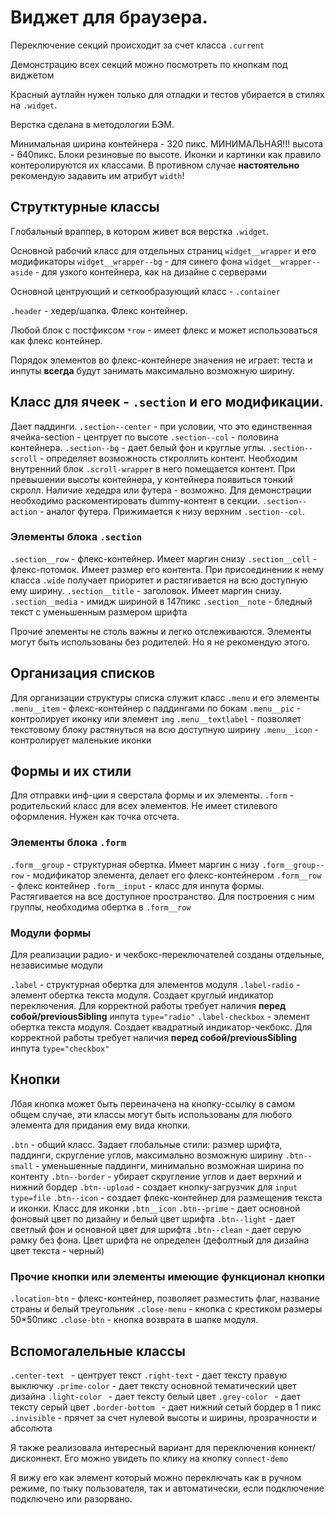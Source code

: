 # Виджет для браузера.

Переключение секций происходит за счет класса `.current`

Демонстрацию всех секций можно посмотреть по кнопкам под виджетом

Красный аутлайн нужен только для отладки и тестов убирается в стилях на `.widget`.

Верстка сделана в методологии БЭМ.

Минимальная ширина контейнера - 320 пикс.
МИНИМАЛЬНАЯ!!! высота - 640пикс.
Блоки резиновые по высоте.
Иконки и картинки как правило контеролируются их классами. В противном случае **настоятельно** рекомендую задавить им атрибут `width`!

## Струтктурные классы

Глобальный враппер, в  котором живет вся верстка `.widget`.

Основной рабочий класс для отдельных страниц `widget__wrapper` и его модификаторы
`widget__wrapper--bg` - для синего фона
`widget__wrapper--aside` - для узкого контейнера, как на дизайне с серверами

Основной центрующий и сеткообразующий класс - `.container`

`.header` - хедер/шапка. Флекс контейнер.

Любой блок с постфиксом `*row` - имеет флекс и может использоваться как флекс контейнер.

Порядок элементов во флекс-контейнере значения не играет: теста и инпуты **всегда** будут занимать максимально возможную ширину.

## Класс для ячеек - `.section` и его модификации.

Дает паддинги.
`.section--center` - при условии, что это единственная ячейка-section - центрует по высоте
`.section--col` - половина контейнера.
`.section--bg` - дает белый фон и круглые углы.
`.section--scroll` - определяет возможность сткроллить контент. Необходим внутренний блок `.scroll-wrapper` в него помещается контент. При превышении высоты контейнера, у контейнера появиться тонкий скролл. Наличие хедедра или футера - возможно. Для демонстрации необходимо раскоментировать dummy-контент в секции.
`.section--action` - аналог футера. Прижимается к низу верхним `.section--col`.

### Элементы блока `.section`

`.section__row` - флекс-контейнер. Имеет маргин снизу
`.section__cell` - флекс-потомок. Имеет размер его контента. При присоединении к нему класса `.wide` получает приоритет и растягивается на всю доступную ему ширину.
`.section__title` - заголовок. Имеет маргин снизу.
`.section__media` - имидж шириной в 147пикс
`.section__note` - бледный текст с уменьшенным размером шрифта

Прочие элементы не столь важны и легко отслеживаются. Элементы могут быть использованы без родителей. Но я не рекомендую этого.

## Организация списков

Для организации структуры списка служит класс `.menu` и его элементы
`.menu__item` - флекс-контейнер с паддингами по бокам
`.menu__pic` - контролирует иконку или элемент `img`
`.menu__textlabel` - позволяет текстовому блоку растянуться на всю доступную ширину
`.menu__icon` - контролирует маленькие иконки

## Формы и их стили

Для отправки инф-ции я сверстала формы и их элементы.
`.form` - родительский класс для всех элементов. Не имеет стилевого оформления. Нужен как точка отсчета.

### Элементы блока `.form`

`.form__group` - структурная обертка. Имеет маргин с низу
`.form__group--row` - модификатор элемента, делает его флекс-контейнером
`.form__row` - флекс контейнер
`.form__input` - класс для инпута формы. Растягивается на все доступное пространство. Для построения с ним группы, необходима обертка в `.form__row`

### Модули формы

Для реализации радио- и чекбокс-переключателей созданы отдельные, независимые модули

`.label` - структурная обертка для элементов модуля
`.label-radio` - элемент обертка текста модуля. Создает круглый индикатор переключения. Для корректной работы требует наличия **перед собой/previousSibling** инпута `type="radio"`
`.label-checkbox` - элемент обертка текста модуля. Создает квадратный индикатор-чекбокс. Для корректной работы требует наличия **перед собой/previousSibling** инпута `type="checkbox"`

## Кнопки

Лбая кнопка может быть переиначена на кнопку-ссылку в самом общем случае, эти классы могут быть использованы для любого элемента для придания ему вида кнопки.

`.btn` - общий класс. Задает глобальные стили: размер шрифта, паддинги, скругление углов, максимально возможную ширину
`.btn--small` - уменьшенные паддинги, минимально возможная ширина по контенту
`.btn--border` - убирает скругление углов и дает верхний и нижний бордер
`.btn--upload` - создает кнопку-загрузчик для `input type=file`
`.btn--icon` - создает флекс-контейнер для размещения текста и иконки. Класс для иконки `.btn__icon`
`.btn--prime` - дает основной фоновый цвет по дизайну и белый цвет шрифта
`.btn--light` - дает светлый фон и основной цвет для шрифта
`.btn--clean` - дает серую рамку без фона. Цвет шрифта не определен (дефолтный для дизайна цвет текста - черный)

### Прочие кнопки или элементы имеющие функционал кнопки

`.location-btn` - флекс-контейнер, позволяет разместить флаг, название страны и белый треугольник
`.close-menu` - кнопка с крестиком размеры 50*50пикс
`.close-btn` - кнопка возврата в шапке модуля.

## Вспомогалельные классы

`.center-text ` - центрует текст
`.right-text` - дает тексту правую выключку
`.prime-color` - дает тексту основной тематический цвет дизайна
`.light-color ` - дает тексту белый цвет
`.grey-color ` - дает тексту серый цвет
`.border-bottom ` - дает нижний сетый бордер в 1 пикс
`.invisible` - прячет за счет нулевой высоты и ширины, прозрачности и абсолюта

Я также реализовала интересный вариант для переключения коннект/дисконнект. Его можно увидеть по клику на кнопку `connect-demo`

Я вижу его как элемент который можно переключать как в ручном режиме, по тыку пользователя, так и автоматически, если подключение подключено или разорвано.